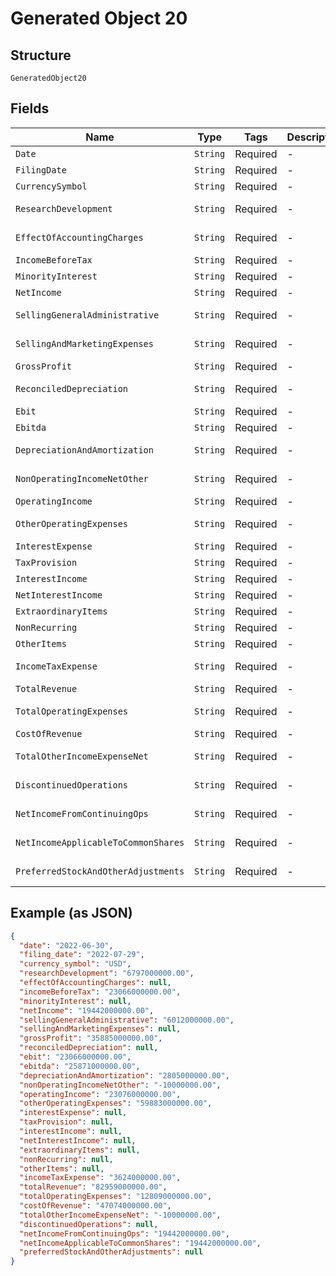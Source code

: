 
# Generated Object 20

## Structure

`GeneratedObject20`

## Fields

| Name | Type | Tags | Description | Getter | Setter |
|  --- | --- | --- | --- | --- | --- |
| `Date` | `String` | Required | - | String getDate() | setDate(String date) |
| `FilingDate` | `String` | Required | - | String getFilingDate() | setFilingDate(String filingDate) |
| `CurrencySymbol` | `String` | Required | - | String getCurrencySymbol() | setCurrencySymbol(String currencySymbol) |
| `ResearchDevelopment` | `String` | Required | - | String getResearchDevelopment() | setResearchDevelopment(String researchDevelopment) |
| `EffectOfAccountingCharges` | `String` | Required | - | String getEffectOfAccountingCharges() | setEffectOfAccountingCharges(String effectOfAccountingCharges) |
| `IncomeBeforeTax` | `String` | Required | - | String getIncomeBeforeTax() | setIncomeBeforeTax(String incomeBeforeTax) |
| `MinorityInterest` | `String` | Required | - | String getMinorityInterest() | setMinorityInterest(String minorityInterest) |
| `NetIncome` | `String` | Required | - | String getNetIncome() | setNetIncome(String netIncome) |
| `SellingGeneralAdministrative` | `String` | Required | - | String getSellingGeneralAdministrative() | setSellingGeneralAdministrative(String sellingGeneralAdministrative) |
| `SellingAndMarketingExpenses` | `String` | Required | - | String getSellingAndMarketingExpenses() | setSellingAndMarketingExpenses(String sellingAndMarketingExpenses) |
| `GrossProfit` | `String` | Required | - | String getGrossProfit() | setGrossProfit(String grossProfit) |
| `ReconciledDepreciation` | `String` | Required | - | String getReconciledDepreciation() | setReconciledDepreciation(String reconciledDepreciation) |
| `Ebit` | `String` | Required | - | String getEbit() | setEbit(String ebit) |
| `Ebitda` | `String` | Required | - | String getEbitda() | setEbitda(String ebitda) |
| `DepreciationAndAmortization` | `String` | Required | - | String getDepreciationAndAmortization() | setDepreciationAndAmortization(String depreciationAndAmortization) |
| `NonOperatingIncomeNetOther` | `String` | Required | - | String getNonOperatingIncomeNetOther() | setNonOperatingIncomeNetOther(String nonOperatingIncomeNetOther) |
| `OperatingIncome` | `String` | Required | - | String getOperatingIncome() | setOperatingIncome(String operatingIncome) |
| `OtherOperatingExpenses` | `String` | Required | - | String getOtherOperatingExpenses() | setOtherOperatingExpenses(String otherOperatingExpenses) |
| `InterestExpense` | `String` | Required | - | String getInterestExpense() | setInterestExpense(String interestExpense) |
| `TaxProvision` | `String` | Required | - | String getTaxProvision() | setTaxProvision(String taxProvision) |
| `InterestIncome` | `String` | Required | - | String getInterestIncome() | setInterestIncome(String interestIncome) |
| `NetInterestIncome` | `String` | Required | - | String getNetInterestIncome() | setNetInterestIncome(String netInterestIncome) |
| `ExtraordinaryItems` | `String` | Required | - | String getExtraordinaryItems() | setExtraordinaryItems(String extraordinaryItems) |
| `NonRecurring` | `String` | Required | - | String getNonRecurring() | setNonRecurring(String nonRecurring) |
| `OtherItems` | `String` | Required | - | String getOtherItems() | setOtherItems(String otherItems) |
| `IncomeTaxExpense` | `String` | Required | - | String getIncomeTaxExpense() | setIncomeTaxExpense(String incomeTaxExpense) |
| `TotalRevenue` | `String` | Required | - | String getTotalRevenue() | setTotalRevenue(String totalRevenue) |
| `TotalOperatingExpenses` | `String` | Required | - | String getTotalOperatingExpenses() | setTotalOperatingExpenses(String totalOperatingExpenses) |
| `CostOfRevenue` | `String` | Required | - | String getCostOfRevenue() | setCostOfRevenue(String costOfRevenue) |
| `TotalOtherIncomeExpenseNet` | `String` | Required | - | String getTotalOtherIncomeExpenseNet() | setTotalOtherIncomeExpenseNet(String totalOtherIncomeExpenseNet) |
| `DiscontinuedOperations` | `String` | Required | - | String getDiscontinuedOperations() | setDiscontinuedOperations(String discontinuedOperations) |
| `NetIncomeFromContinuingOps` | `String` | Required | - | String getNetIncomeFromContinuingOps() | setNetIncomeFromContinuingOps(String netIncomeFromContinuingOps) |
| `NetIncomeApplicableToCommonShares` | `String` | Required | - | String getNetIncomeApplicableToCommonShares() | setNetIncomeApplicableToCommonShares(String netIncomeApplicableToCommonShares) |
| `PreferredStockAndOtherAdjustments` | `String` | Required | - | String getPreferredStockAndOtherAdjustments() | setPreferredStockAndOtherAdjustments(String preferredStockAndOtherAdjustments) |

## Example (as JSON)

```json
{
  "date": "2022-06-30",
  "filing_date": "2022-07-29",
  "currency_symbol": "USD",
  "researchDevelopment": "6797000000.00",
  "effectOfAccountingCharges": null,
  "incomeBeforeTax": "23066000000.00",
  "minorityInterest": null,
  "netIncome": "19442000000.00",
  "sellingGeneralAdministrative": "6012000000.00",
  "sellingAndMarketingExpenses": null,
  "grossProfit": "35885000000.00",
  "reconciledDepreciation": null,
  "ebit": "23066000000.00",
  "ebitda": "25871000000.00",
  "depreciationAndAmortization": "2805000000.00",
  "nonOperatingIncomeNetOther": "-10000000.00",
  "operatingIncome": "23076000000.00",
  "otherOperatingExpenses": "59883000000.00",
  "interestExpense": null,
  "taxProvision": null,
  "interestIncome": null,
  "netInterestIncome": null,
  "extraordinaryItems": null,
  "nonRecurring": null,
  "otherItems": null,
  "incomeTaxExpense": "3624000000.00",
  "totalRevenue": "82959000000.00",
  "totalOperatingExpenses": "12809000000.00",
  "costOfRevenue": "47074000000.00",
  "totalOtherIncomeExpenseNet": "-10000000.00",
  "discontinuedOperations": null,
  "netIncomeFromContinuingOps": "19442000000.00",
  "netIncomeApplicableToCommonShares": "19442000000.00",
  "preferredStockAndOtherAdjustments": null
}
```

